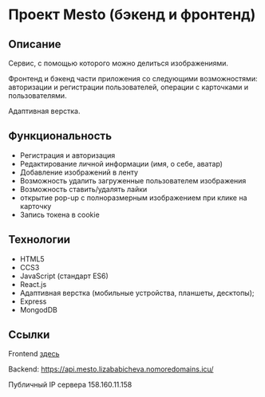 # Проект Mesto (бэкенд и фронтенд)

## Описание
Сервис, с помощью которого можно делиться изображениями.

Фронтенд и бэкенд части приложения со следующими возможностями: авторизации и регистрации пользователей, операции с карточками и пользователями.

Адаптивная верстка.

## Функциональность
- Регистрация и авторизация
- Редактирование личной информации (имя, о себе, аватар)
- Добавление изображений в ленту
- Возможность удалить загруженные пользователем изображения
- Возможность ставить/удалять лайки
- открытие pop-up с полноразмерным изображением при клике на карточку
- Запись токена в cookie

## Технологии
- HTML5
- CCS3
- JavaScript (стандарт ES6)
- React.js
- Адаптивная верстка (мобильные устройства, планшеты, десктопы);
- Express
- MongodDB

## Ссылки
Frontend [здесь](https://mesto.lizababicheva.nomoredomains.icu/)

Backend: https://api.mesto.lizababicheva.nomoredomains.icu/

Публичный IP сервера 158.160.11.158
